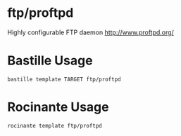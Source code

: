 # ftp/proftpd
Highly configurable FTP daemon
http://www.proftpd.org/

# Bastille Usage
```shell
bastille template TARGET ftp/proftpd
```

# Rocinante Usage
```shell
rocinante template ftp/proftpd
```
